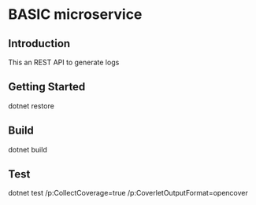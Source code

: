 # BASIC microservice

## Introduction

This an REST API to generate logs

## Getting Started

dotnet restore

## Build

dotnet build

## Test

dotnet test /p:CollectCoverage=true /p:CoverletOutputFormat=opencover
